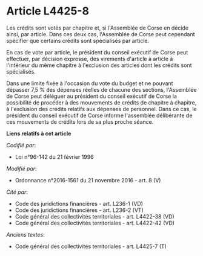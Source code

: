 # Article L4425-8

Les crédits sont votés par chapitre et, si l'Assemblée de Corse en décide ainsi, par article. Dans ces deux cas, l'Assemblée
de Corse peut cependant spécifier que certains crédits sont spécialisés par article. 

En cas de vote par article, le président du conseil exécutif de Corse peut effectuer, par décision expresse, des virements
d'article à article à l'intérieur du même chapitre à l'exclusion des articles dont les crédits sont spécialisés. 

Dans une limite fixée à l'occasion du vote du budget et ne pouvant dépasser 7,5 % des dépenses réelles de chacune des
sections, l'Assemblée de Corse peut déléguer au président du conseil exécutif de Corse la possibilité de procéder à des
mouvements de crédits de chapitre à chapitre, à l'exclusion des crédits relatifs aux dépenses de personnel. Dans ce cas, le
président du conseil exécutif de Corse informe l'assemblée délibérante de ces mouvements de crédits lors de sa plus proche
séance.

**Liens relatifs à cet article**

_Codifié par_:

  - Loi n°96-142 du 21 février 1996

_Modifié par_:

  - Ordonnance n°2016-1561 du 21 novembre 2016 - art. 8 (V)

_Cité par_:

  - Code des juridictions financières - art. L236-1 (VD)
  - Code des juridictions financières - art. L236-2 (VT)
  - Code général des collectivités territoriales - art. L4422-38 (VD)
  - Code général des collectivités territoriales - art. L4422-42 (VD)

_Anciens textes_:

  - Code général des collectivités territoriales - art. L4425-7 (T)
